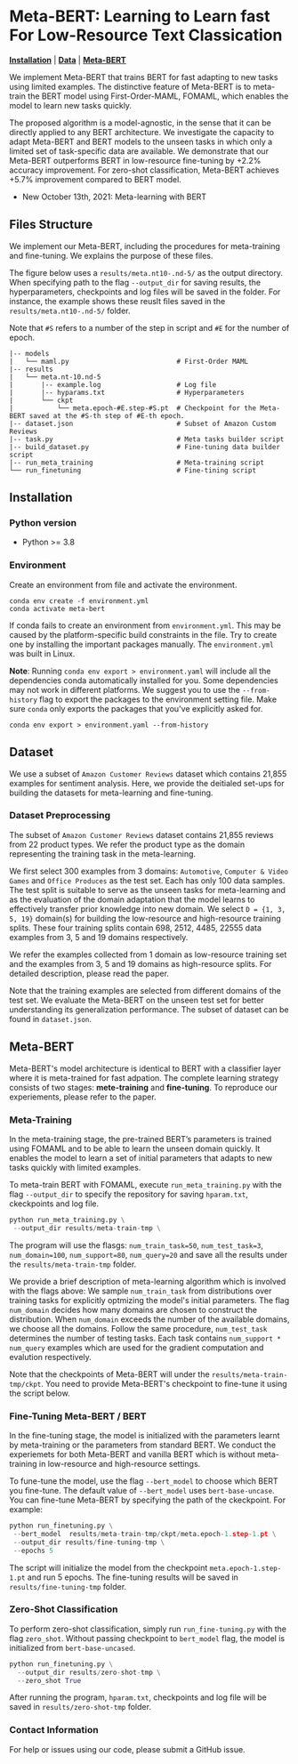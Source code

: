 # Meta-BERT: Learning to Learn fast For Low-Resource Text Classication

[**Installation**](#installation) | [**Data**](#dataset) | [**Meta-BERT**](#Meta-BERT)

We implement Meta-BERT that trains BERT for fast adapting to new tasks using limited examples. The distinctive feature of Meta-BERT is to meta-train the BERT model using First-Order-MAML, FOMAML, which enables the model to learn new tasks quickly. 

The proposed algorithm is a model-agnostic, in the sense that it can be directly applied to any BERT architecture. We investigate the capacity to adapt Meta-BERT and BERT models to the unseen tasks in which only a limited set of task-specific data are available. We demonstrate that our Meta-BERT outperforms BERT in low-resource fine-tuning by +2.2% accuracy improvement. For zero-shot classification, Meta-BERT achieves +5.7% improvement compared to BERT model. 

* New October 13th, 2021: Meta-learning with BERT

## Files Structure

We implement our Meta-BERT, including the procedures for meta-training and fine-tuning. We explains the purpose of these files.

The figure below uses a `results/meta.nt10-.nd-5/` as the output directory. When specifying path to the flag `--output_dir` for saving results, the hyperparameters, checkpoints and log files will be saved in the folder. For instance, the example shows these reuslt files saved in the `results/meta.nt10-.nd-5/` folder.

Note that `#S` refers to a number of the step in script and `#E` for the number of epoch.

```
|-- models
|   └── maml.py                           # First-Order MAML
|-- results
|   └── meta.nt-10.nd-5
|       |-- example.log                   # Log file 
|       |-- hyparams.txt                  # Hyperparameters
|       └── ckpt
|           └── meta.epoch-#E.step-#S.pt  # Checkpoint for the Meta-BERT saved at the #S-th step of #E-th epoch.
|-- dataset.json                          # Subset of Amazon Custom Reviews
|-- task.py                               # Meta tasks builder script
|-- build_dataset.py                      # Fine-tuning data builder script
|-- run_meta_training                     # Meta-training script
└── run_finetuning                        # Fine-tining script
```


## Installation

### Python version

* Python >= 3.8

### Environment

Create an environment from file and activate the environment.

```
conda env create -f environment.yml
conda activate meta-bert
```

If conda fails to create an environment from `environment.yml`. This may be caused by the platform-specific build constraints in the file. Try to create one by installing the important packages manually. The `environment.yml` was built in Linux.

**Note**: Running `conda env export > environment.yaml` will include all the 
dependencies conda automatically installed for you. Some dependencies may not work in different platforms.
We suggest you to use the `--from-history` flag to export the packages to the environment setting file.
Make sure `conda` only exports the packages that you've explicitly asked for.

```
conda env export > environment.yaml --from-history
```

## Dataset

We use a subset of `Amazon Customer Reviews` dataset which contains 21,855 examples for sentiment analysis. Here, we provide the deitialed set-ups for building the datasets for meta-learning and fine-tuning.

### Dataset Preprocessing

The subset of `Amazon Customer Reviews` dataset contains 21,855 reviews from 22 product types. We refer the product type as the domain representing the training task in the meta-learning.

We first select 300 examples from 3 domains: `Automotive`, `Computer & Video Games` and `Office Produces` as the test set. Each has only 100 data samples. The test split is suitable to serve as the unseen tasks for meta-learning and as the evaluation of the domain adaptation that the model learns to effectively transfer prior knowledge into new domain. We select `D = {1, 3, 5, 19}` domain(s) for building the low-resource and high-resource training splits. These four training splits contain 698, 2512, 4485, 22555 data examples from 3, 5 and 19 domains respectively. 

We refer the examples collected from 1 domain as low-resource training set and the examples from 3, 5 and 19 domains as high-resource splits. For detailed description, please read the paper.

Note that the training examples are selected from different domains of the test set. We evaluate the Meta-BERT on the unseen test set for better understanding its generalization performance. The subset of dataset can be found in `dataset.json`.

<!--We select the examples by choosing the domain with minimum examples. For example, the low- resource training split uses the data points from 1 domain, Cell phones & Services, which has 698 reviews. Following the criteria, the three high-resource splits contain 2512, 4485, 21555 data examples from 3, 5 and 19 domains respectively.
-->

## Meta-BERT

Meta-BERT's model architecture is identical to BERT with a classifier layer where it is meta-trained for fast adpation. The complete learning strategy consists of two stages: **mete-training** and **fine-tuning**. To reproduce our experiements, please refer to the paper.

### Meta-Training

In the meta-training stage, the pre-trained BERT’s parameters is trained using FOMAML and to be able to learn the unseen domain quickly. It enables the model to learn a set of initial parameters that adapts to new tasks quickly with limited examples. 

To meta-train BERT with FOMAML, execute `run_meta_training.py` with the flag `--output_dir` to specify the repository for saving `hparam.txt`,  ckeckpoints and log file.

```python
python run_meta_training.py \
 --output_dir results/meta-train-tmp \
```

The program will use the flasgs:
`num_train_task=50`, `num_test_task=3`, `num_domain=100`, `num_support=80`, `num_query=20` and save all the results under the `results/meta-train-tmp` folder.

We provide a brief description of meta-learning algorithm which is involved with the flags above: We sample `num_train_task` from distributions over training tasks for explicitly optmizing the model's initial parameters. The flag `num_domain` decides how many domains are chosen to construct the distribution. When `num_domain` exceeds the number of the available domains, we choose all the domains. Follow the same procedure, `num_test_task` determines the number of testing tasks. Each task contains `num_support * num_query` examples which are used for the gradient computation and evalution respectively.

Note that the checkpoints of Meta-BERT will under the `results/meta-train-tmp/ckpt`. You need to provide Meta-BERT's checkpoint to fine-tune it using the script below.


### Fine-Tuning Meta-BERT / BERT

In the fine-tuning stage, the model is initialized with the parameters learnt by meta-training or the parameters from standard BERT. We conduct the experiemets for both Meta-BERT and vanilla BERT which is without meta-training in low-resource and high-resource settings. 

To fune-tune the model, use the flag `--bert_model` to choose which BERT you fine-tune. The default value of `--bert_model` uses `bert-base-uncase`. You can fine-tune Meta-BERT by specifying the path of the ckeckpoint. For example:

```python
python run_finetuning.py \
 --bert_model  results/meta-train-tmp/ckpt/meta.epoch-1.step-1.pt \
 --output_dir results/fine-tuning-tmp \
 --epochs 5
```

The script will initialize the model from the checkpoint `meta.epoch-1.step-1.pt` and run 5 epochs. The fine-tuning results will be saved in `results/fine-tuning-tmp` folder. 

### Zero-Shot Classification

To perform zero-shot classification, simply run `run_fine-tuning.py` with the flag `zero_shot`. Without passing checkpoint to `bert_model` flag, the model is initialized from `bert-base-uncased`.   

```python
python run_finetuning.py \
  --output_dir results/zero-shot-tmp \
  --zero_shot True
```

After running the program, `hparam.txt`, checkpoints and log file will be saved in `results/zero-shot-tmp` folder. 

### Contact Information

For help or issues using our code, please submit a GitHub issue.




